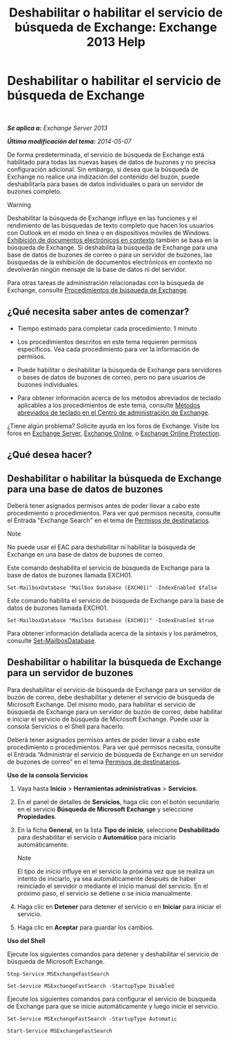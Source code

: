 ﻿---
title: 'Deshabilitar o habilitar el servicio de búsqueda de Exchange: Exchange 2013 Help'
TOCTitle: Deshabilitar o habilitar el servicio de búsqueda de Exchange
ms:assetid: 195b25be-53fb-4215-90a5-04340d640bcc
ms:mtpsurl: https://technet.microsoft.com/es-es/library/Aa996416(v=EXCHG.150)
ms:contentKeyID: 52062007
ms.date: 04/23/2018
mtps_version: v=EXCHG.150
ms.translationtype: HT
---

# Deshabilitar o habilitar el servicio de búsqueda de Exchange

 

_**Se aplica a:** Exchange Server 2013_

_**Última modificación del tema:** 2014-05-07_

De forma predeterminada, el servicio de búsqueda de Exchange está habilitado para todas las nuevas bases de datos de buzones y no precisa configuración adicional. Sin embargo, si desea que la búsqueda de Exchange no realice una indización del contenido del buzón, puede deshabilitarla para bases de datos individuales o para un servidor de buzones completo.


> [!WARNING]
> Deshabilitar la búsqueda de Exchange influye en las funciones y el rendimiento de las búsquedas de texto completo que hacen los usuarios con Outlook en el modo en línea o en dispositivos móviles de Windows.<BR><A href="in-place-ediscovery-exchange-2013-help.md">Exhibición de documentos electrónicos en contexto</A> también se basa en la búsqueda de Exchange. Si deshabilita la búsqueda de Exchange para una base de datos de buzones de correo o para un servidor de buzones, las búsquedas de la exhibición de documentos electrónicos en contexto no devolverán ningún mensaje de la base de datos ni del servidor.



Para otras tareas de administración relacionadas con la búsqueda de Exchange, consulte [Procedimientos de búsqueda de Exchange](exchange-search-procedures-exchange-2013-help.md).

## ¿Qué necesita saber antes de comenzar?

  - Tiempo estimado para completar cada procedimiento: 1 minuto

  - Los procedimientos descritos en este tema requieren permisos específicos. Vea cada procedimiento para ver la información de permisos.

  - Puede habilitar o deshabilitar la búsqueda de Exchange para servidores o bases de datos de buzones de correo, pero no para usuarios de buzones individuales.

  - Para obtener información acerca de los métodos abreviados de teclado aplicables a los procedimientos de este tema, consulte [Métodos abreviados de teclado en el Centro de administración de Exchange](keyboard-shortcuts-in-the-exchange-admin-center-exchange-online-protection-help.md).

¿Tiene algún problema? Solicite ayuda en los foros de Exchange. Visite los foros en [Exchange Server](https://go.microsoft.com/fwlink/p/?linkid=60612), [Exchange Online](https://go.microsoft.com/fwlink/p/?linkid=267542), o [Exchange Online Protection](https://go.microsoft.com/fwlink/p/?linkid=285351).

## ¿Qué desea hacer?

## Deshabilitar o habilitar la búsqueda de Exchange para una base de datos de buzones

Deberá tener asignados permisos antes de poder llevar a cabo este procedimiento o procedimientos. Para ver qué permisos necesita, consulte el Entrada "Exchange Search" en el tema de [Permisos de destinatarios](recipients-permissions-exchange-2013-help.md).


> [!NOTE]
> No puede usar el EAC para deshabilitar ni habilitar la búsqueda de Exchange en una base de datos de buzones de correo.



Este comando deshabilita el servicio de búsqueda de Exchange para la base de datos de buzones llamada EXCH01.

    Set-MailboxDatabase "Mailbox Database (EXCH01)" -IndexEnabled $false

Este comando habilita el servicio de búsqueda de Exchange para la base de datos de buzones llamada EXCH01.

    Set-MailboxDatabase "Mailbox Database (EXCH01)" -IndexEnabled $true

Para obtener información detallada acerca de la sintaxis y los parámetros, consulte [Set-MailboxDatabase](https://technet.microsoft.com/es-es/library/bb123971\(v=exchg.150\)).

## Deshabilitar o habilitar la búsqueda de Exchange para un servidor de buzones

Para deshabilitar el servicio de búsqueda de Exchange para un servidor de buzón de correo, debe deshabilitar y detener el servicio de búsqueda de Microsoft Exchange. Del mismo modo, para habilitar el servicio de búsqueda de Exchange para un servidor de buzón de correo, debe habilitar e iniciar el servicio de búsqueda de Microsoft Exchange. Puede usar la consola Servicios o el Shell para hacerlo.

Deberá tener asignados permisos antes de poder llevar a cabo este procedimiento o procedimientos. Para ver qué permisos necesita, consulte el Entrada “Administrar el servicio de búsqueda de Exchange en un servidor de buzones de correo” en el tema [Permisos de destinatarios](recipients-permissions-exchange-2013-help.md).

**Uso de la consola Servicios**

1.  Vaya hasta **Inicio** \> **Herramientas administrativas** \> **Servicios**.

2.  En el panel de detalles de **Servicios**, haga clic con el botón secundario en el servicio **Búsqueda de Microsoft Exchange** y seleccione **Propiedades**.

3.  En la ficha **General**, en la lista **Tipo de inicio**, seleccione **Deshabilitado** para deshabilitar el servicio o **Automático** para iniciarlo automáticamente.
    

    > [!NOTE]
    > El tipo de inicio influye en el servicio la próxima vez que se realiza un intento de iniciarlo, ya sea automáticamente después de haber reiniciado el servidor o mediante el inicio manual del servicio. En el próximo paso, el servicio se detiene o se inicia manualmente.



4.  Haga clic en **Detener** para detener el servicio o en **Iniciar** para iniciar el servicio.

5.  Haga clic en **Aceptar** para guardar los cambios.

**Uso del Shell**

Ejecute los siguientes comandos para detener y deshabilitar el servicio de búsqueda de Microsoft Exchange.

    Stop-Service MSExchangeFastSearch

    Set-Service MSExchangeFastSearch -StartupType Disabled

Ejecute los siguientes comandos para configurar el servicio de búsqueda de Exchange para que se inicie automáticamente y luego inicie el servicio.

    Set-Service MSExchangeFastSearch -StartupType Automatic

    Start-Service MSExchangeFastSearch

